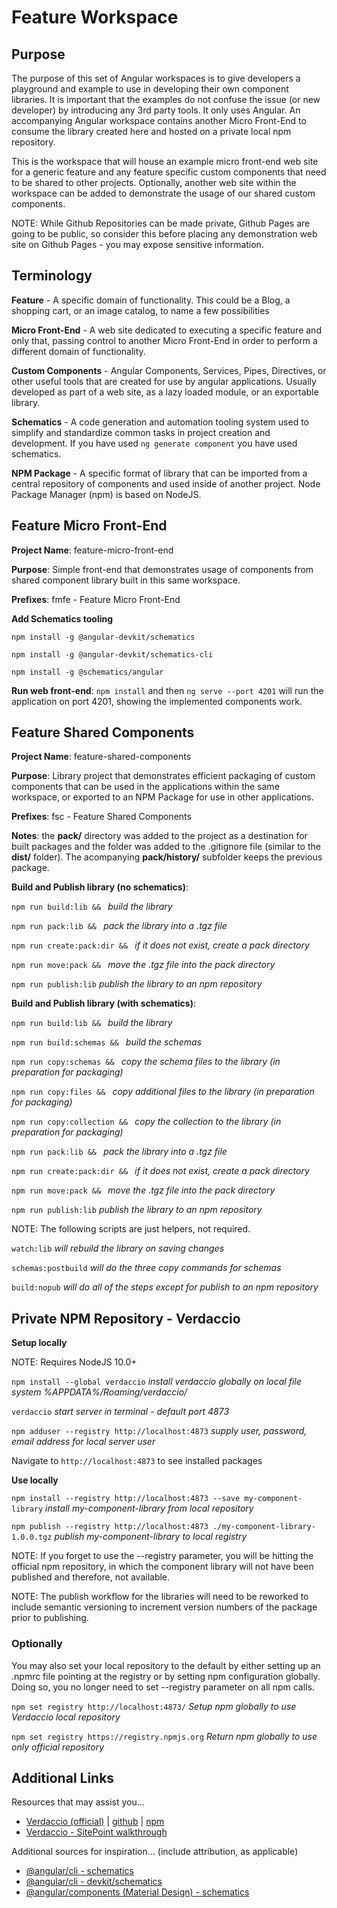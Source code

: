 # Feature Workspace

## Purpose

The purpose of this set of Angular workspaces is to give developers a playground and example to use in developing
their own component libraries.  It is important that the examples do not confuse the issue (or new developer) 
by introducing any 3rd party tools.  It only uses Angular.  An accompanying Angular workspace contains 
another Micro Front-End to consume the library created here and hosted on a private local npm repository.

This is the workspace that will house an example micro front-end web site for a generic feature and 
any feature specific custom components that need to be shared to other projects.  Optionally, another 
web site within the workspace can be added to demonstrate the usage of our shared custom components.  

NOTE: While Github Repositories can be made private, Github Pages are going to be public, so consider
this before placing any demonstration web site on Github Pages - you may expose sensitive information.


## Terminology

**Feature** - A specific domain of functionality.  This could be a Blog, a shopping cart, or an image 
catalog, to name a few possibilities

**Micro Front-End** - A web site dedicated to executing a specific feature and only that, passing control
to another Micro Front-End in order to perform a different domain of functionality.

**Custom Components** - Angular Components, Services, Pipes, Directives, or other useful tools that are
created for use by angular applications.  Usually developed as part of a web site, as a lazy loaded 
module, or an exportable library.

**Schematics** - A code generation and automation tooling system used to simplify and standardize common
tasks in project creation and development.  If you have used `ng generate component` you have used schematics.

**NPM Package** - A specific format of library that can be imported from a central repository of components
and used inside of another project.  Node Package Manager (npm) is based on NodeJS.


## Feature Micro Front-End

**Project Name**: feature-micro-front-end

**Purpose**: Simple front-end that demonstrates usage of components from shared component library built in this 
same workspace.

**Prefixes**: fmfe - Feature Micro Front-End

**Add Schematics tooling**

`npm install -g @angular-devkit/schematics`

`npm install -g @angular-devkit/schematics-cli`

`npm install -g @schematics/angular`


**Run web front-end**: `npm install` and then `ng serve --port 4201` will run the application on port 4201, showing the implemented components work.


## Feature Shared Components

**Project Name**: feature-shared-components

**Purpose**: Library project that demonstrates efficient packaging of custom components that can be used in the
applications within the same workspace, or exported to an NPM Package for use in other applications.

**Prefixes**: fsc - Feature Shared Components

**Notes**: the **pack/** directory was added to the project as a destination for built packages and the folder was added to the .gitignore file (similar to the **dist/** folder).  The acompanying **pack/history/** subfolder keeps the previous package.

**Build and Publish library (no schematics)**: 

`npm run build:lib && ` *build the library*

`npm run pack:lib && ` *pack the library into a .tgz file*

`npm run create:pack:dir && ` *if it does not exist, create a pack directory*

`npm run move:pack && ` *move the .tgz file into the pack directory*

`npm run publish:lib` *publish the library to an npm repository*

**Build and Publish library (with schematics)**: 

`npm run build:lib && ` *build the library*

`npm run build:schemas && ` *build the schemas*

`npm run copy:schemas && ` *copy the schema files to the library (in preparation for packaging)*

`npm run copy:files && ` *copy additional files to the library (in preparation for packaging)*

`npm run copy:collection && ` *copy the collection to the library (in preparation for packaging)*

`npm run pack:lib && ` *pack the library into a .tgz file*

`npm run create:pack:dir && ` *if it does not exist, create a pack directory*

`npm run move:pack && ` *move the .tgz file into the pack directory*

`npm run publish:lib` *publish the library to an npm repository*


NOTE: The following scripts are just helpers, not required.

`watch:lib` *will rebuild the library on saving changes*

`schemas:postbuild` *will do the three copy commands for schemas*

`build:nopub` *will do all of the steps except for publish to an npm repository*


## Private NPM Repository - Verdaccio

**Setup locally**

NOTE: Requires NodeJS 10.0+

`npm install --global verdaccio` *install verdaccio globally on local file system %APPDATA%/Roaming/verdaccio/*

`verdaccio` *start server in terminal - default port 4873*

`npm adduser --registry http://localhost:4873` *supply user, password, email address for local server user*
 
Navigate to `http://localhost:4873` to see installed packages

**Use locally**

`npm install --registry http://localhost:4873 --save my-component-library` *install my-component-library from local repository*

`npm publish --registry http://localhost:4873 ./my-component-library-1.0.0.tgz` *publish my-component-library to local registry*

NOTE: If you forget to use the --registry parameter, you will be hitting the official npm repository, in which the
component library will not have been published and therefore, not available.

NOTE: The publish workflow for the libraries will need to be reworked to include semantic versioning to increment version numbers of the package prior to publishing.

### Optionally

You may also set your local repository to the default by either setting up an .npmrc file pointing at the registry or
by setting npm configuration globally.  Doing so, you no longer need to set --registry parameter on all npm calls.

`npm set registry http://localhost:4873/` *Setup npm globally to use Verdaccio local repository*

`npm set registry https://registry.npmjs.org` *Return npm globally to use only official repository*



## Additional Links

Resources that may assist you...

- [Verdaccio (official)](https://verdaccio.org) | [github](https://github.com/verdaccio/verdaccio) | [npm](https://npmjs.com/package/verdaccio)
- [Verdaccio - SitePoint walkthrough](https://sitepoint.com/private-npm-packages-verdaccio)


Additional sources for inspiration... (include attribution, as applicable)
- [@angular/cli - schematics](https://github.com/angular/angular-cli/tree/master/packages/schematics)
- [@angular/cli - devkit/schematics](https://github.com/angular/angular-cli/tree/master/packages/angular_devkit/schematics)
- [@angular/components (Material Design) - schematics](https://github.com/angular/components/tree/master/src/cdk/schematics)

